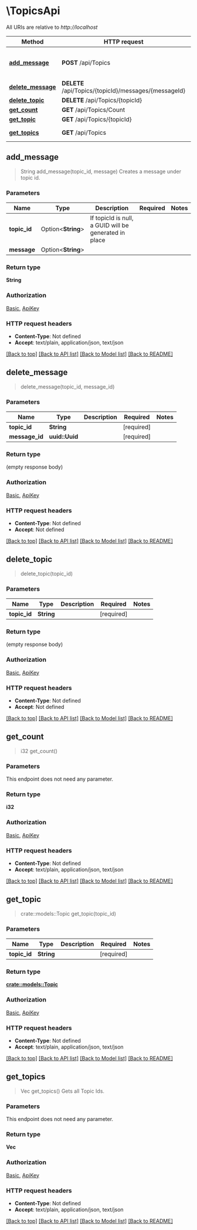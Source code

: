 # \TopicsApi

All URIs are relative to *http://localhost*

Method | HTTP request | Description
------------- | ------------- | -------------
[**add_message**](TopicsApi.md#add_message) | **POST** /api/Topics | Creates a message under topic id.
[**delete_message**](TopicsApi.md#delete_message) | **DELETE** /api/Topics/{topicId}/messages/{messageId} | 
[**delete_topic**](TopicsApi.md#delete_topic) | **DELETE** /api/Topics/{topicId} | 
[**get_count**](TopicsApi.md#get_count) | **GET** /api/Topics/Count | 
[**get_topic**](TopicsApi.md#get_topic) | **GET** /api/Topics/{topicId} | 
[**get_topics**](TopicsApi.md#get_topics) | **GET** /api/Topics | Gets all Topic Ids.



## add_message

> String add_message(topic_id, message)
Creates a message under topic id.

### Parameters


Name | Type | Description  | Required | Notes
------------- | ------------- | ------------- | ------------- | -------------
**topic_id** | Option<**String**> | If topicId is null, a GUID will be generated in place |  |
**message** | Option<**String**> |  |  |

### Return type

**String**

### Authorization

[Basic](../README.md#Basic), [ApiKey](../README.md#ApiKey)

### HTTP request headers

- **Content-Type**: Not defined
- **Accept**: text/plain, application/json, text/json

[[Back to top]](#) [[Back to API list]](../README.md#documentation-for-api-endpoints) [[Back to Model list]](../README.md#documentation-for-models) [[Back to README]](../README.md)


## delete_message

> delete_message(topic_id, message_id)


### Parameters


Name | Type | Description  | Required | Notes
------------- | ------------- | ------------- | ------------- | -------------
**topic_id** | **String** |  | [required] |
**message_id** | **uuid::Uuid** |  | [required] |

### Return type

 (empty response body)

### Authorization

[Basic](../README.md#Basic), [ApiKey](../README.md#ApiKey)

### HTTP request headers

- **Content-Type**: Not defined
- **Accept**: Not defined

[[Back to top]](#) [[Back to API list]](../README.md#documentation-for-api-endpoints) [[Back to Model list]](../README.md#documentation-for-models) [[Back to README]](../README.md)


## delete_topic

> delete_topic(topic_id)


### Parameters


Name | Type | Description  | Required | Notes
------------- | ------------- | ------------- | ------------- | -------------
**topic_id** | **String** |  | [required] |

### Return type

 (empty response body)

### Authorization

[Basic](../README.md#Basic), [ApiKey](../README.md#ApiKey)

### HTTP request headers

- **Content-Type**: Not defined
- **Accept**: Not defined

[[Back to top]](#) [[Back to API list]](../README.md#documentation-for-api-endpoints) [[Back to Model list]](../README.md#documentation-for-models) [[Back to README]](../README.md)


## get_count

> i32 get_count()


### Parameters

This endpoint does not need any parameter.

### Return type

**i32**

### Authorization

[Basic](../README.md#Basic), [ApiKey](../README.md#ApiKey)

### HTTP request headers

- **Content-Type**: Not defined
- **Accept**: text/plain, application/json, text/json

[[Back to top]](#) [[Back to API list]](../README.md#documentation-for-api-endpoints) [[Back to Model list]](../README.md#documentation-for-models) [[Back to README]](../README.md)


## get_topic

> crate::models::Topic get_topic(topic_id)


### Parameters


Name | Type | Description  | Required | Notes
------------- | ------------- | ------------- | ------------- | -------------
**topic_id** | **String** |  | [required] |

### Return type

[**crate::models::Topic**](Topic.md)

### Authorization

[Basic](../README.md#Basic), [ApiKey](../README.md#ApiKey)

### HTTP request headers

- **Content-Type**: Not defined
- **Accept**: text/plain, application/json, text/json

[[Back to top]](#) [[Back to API list]](../README.md#documentation-for-api-endpoints) [[Back to Model list]](../README.md#documentation-for-models) [[Back to README]](../README.md)


## get_topics

> Vec<String> get_topics()
Gets all Topic Ids.

### Parameters

This endpoint does not need any parameter.

### Return type

**Vec<String>**

### Authorization

[Basic](../README.md#Basic), [ApiKey](../README.md#ApiKey)

### HTTP request headers

- **Content-Type**: Not defined
- **Accept**: text/plain, application/json, text/json

[[Back to top]](#) [[Back to API list]](../README.md#documentation-for-api-endpoints) [[Back to Model list]](../README.md#documentation-for-models) [[Back to README]](../README.md)

